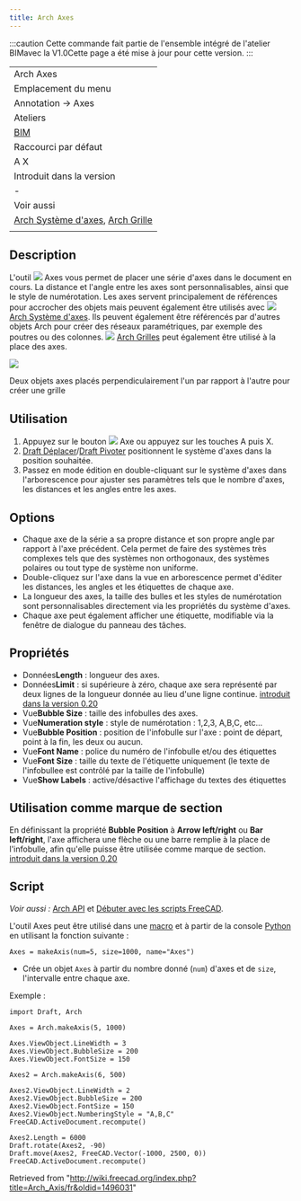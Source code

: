 ```yaml
---
title: Arch Axes
---
```

:::caution
Cette commande fait partie de l'ensemble intégré de l'atelier BIMavec la V1.0Cette page a été mise à jour pour cette version.
:::

|  |
| --- |
| Arch Axes |
| Emplacement du menu |
| Annotation → Axes |
| Ateliers |
| [BIM](/BIM_Workbench/fr "BIM Workbench/fr") |
| Raccourci par défaut |
| A X |
| Introduit dans la version |
| - |
| Voir aussi |
| [Arch Système d'axes](/Arch_AxisSystem/fr "Arch AxisSystem/fr"), [Arch Grille](/Arch_Grid/fr "Arch Grid/fr") |
|  |

## Description

L'outil ![](/images/Arch_Axis.svg) Axes vous permet de placer une série d'axes dans le document en cours. La distance et l'angle entre les axes sont personnalisables, ainsi que le style de numérotation. Les axes servent principalement de références pour accrocher des objets mais peuvent également être utilisés avec ![](/images/Arch_AxisSystem.svg) [Arch Système d'axes](/Arch_AxisSystem/fr "Arch AxisSystem/fr"). Ils peuvent également être référencés par d'autres objets Arch pour créer des réseaux paramétriques, par exemple des poutres ou des colonnes. ![](/images/Arch_Grid.svg) [Arch Grilles](/Arch_Grid/fr "Arch Grid/fr") peut également être utilisé à la place des axes.

![](/images/Arch_Axis_example.jpg)

Deux objets axes placés perpendiculairement l'un par rapport à l'autre pour créer une grille

## Utilisation

1. Appuyez sur le bouton ![](/images/Arch_Axis.svg) Axe ou appuyez sur les touches A puis X.
2. [Draft Déplacer](/Draft_Move/fr "Draft Move/fr")/[Draft Pivoter](/Draft_Rotate/fr "Draft Rotate/fr") positionnent le système d'axes dans la position souhaitée.
3. Passez en mode édition en double-cliquant sur le système d'axes dans l'arborescence pour ajuster ses paramètres tels que le nombre d'axes, les distances et les angles entre les axes.

## Options

* Chaque axe de la série a sa propre distance et son propre angle par rapport à l'axe précédent. Cela permet de faire des systèmes très complexes tels que des systèmes non orthogonaux, des systèmes polaires ou tout type de système non uniforme.
* Double-cliquez sur l'axe dans la vue en arborescence permet d'éditer les distances, les angles et les étiquettes de chaque axe.
* La longueur des axes, la taille des bulles et les styles de numérotation sont personnalisables directement via les propriétés du système d'axes.
* Chaque axe peut également afficher une étiquette, modifiable via la fenêtre de dialogue du panneau des tâches.

## Propriétés

* Données**Length** : longueur des axes.
* Données**Limit** : si supérieure à zéro, chaque axe sera représenté par deux lignes de la longueur donnée au lieu d'une ligne continue. [introduit dans la version 0.20](/Release_notes_0.20/fr "Release notes 0.20/fr")
* Vue**Bubble Size** : taille des infobulles des axes.
* Vue**Numeration style** : style de numérotation : 1,2,3, A,B,C, etc...
* Vue**Bubble Position** : position de l'infobulle sur l'axe : point de départ, point à la fin, les deux ou aucun.
* Vue**Font Name** : police du numéro de l'infobulle et/ou des étiquettes
* Vue**Font Size** : taille du texte de l'étiquette uniquement (le texte de l'infobullee est contrôlé par la taille de l'infobulle)
* Vue**Show Labels** : active/désactive l'affichage du textes des étiquettes

## Utilisation comme marque de section

En définissant la propriété **Bubble Position** à **Arrow left/right** ou **Bar left/right**, l'axe affichera une flèche ou une barre remplie à la place de l'infobulle, afin qu'elle puisse être utilisée comme marque de section. [introduit dans la version 0.20](/Release_notes_0.20/fr "Release notes 0.20/fr")

## Script

*Voir aussi :* [Arch API](/Arch_API/fr "Arch API/fr") et [Débuter avec les scripts FreeCAD](/FreeCAD_Scripting_Basics/fr "FreeCAD Scripting Basics/fr").

L'outil Axes peut être utilisé dans une [macro](/Macros/fr "Macros/fr") et à partir de la console [Python](/Python/fr "Python/fr") en utilisant la fonction suivante :

```
Axes = makeAxis(num=5, size=1000, name="Axes")

```

* Crée un objet `Axes` à partir du nombre donné (`num`) d'axes et de `size`, l'intervalle entre chaque axe.

Exemple :

```
import Draft, Arch

Axes = Arch.makeAxis(5, 1000)

Axes.ViewObject.LineWidth = 3
Axes.ViewObject.BubbleSize = 200
Axes.ViewObject.FontSize = 150

Axes2 = Arch.makeAxis(6, 500)

Axes2.ViewObject.LineWidth = 2
Axes2.ViewObject.BubbleSize = 200
Axes2.ViewObject.FontSize = 150
Axes2.ViewObject.NumberingStyle = "A,B,C"
FreeCAD.ActiveDocument.recompute()

Axes2.Length = 6000
Draft.rotate(Axes2, -90)
Draft.move(Axes2, FreeCAD.Vector(-1000, 2500, 0))
FreeCAD.ActiveDocument.recompute()

```

Retrieved from "<http://wiki.freecad.org/index.php?title=Arch_Axis/fr&oldid=1496031>"